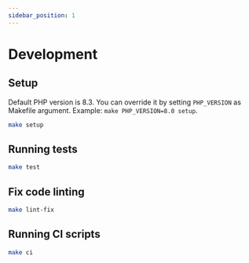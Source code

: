 ```yaml
---
sidebar_position: 1
---
```


# Development

## Setup

Default PHP version is 8.3. You can override it by setting `PHP_VERSION` as Makefile argument. Example: `make PHP_VERSION=8.0 setup`.

```sh
make setup
```

## Running tests

```sh
make test
```

## Fix code linting

```sh
make lint-fix
```

## Running CI scripts

```sh
make ci
```
